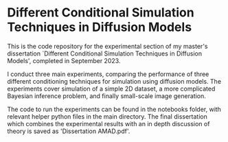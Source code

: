# Different Conditional Simulation Techniques in Diffusion Models

This is the code repository for the experimental section of my master's dissertation `Different Conditional Simulation Techniques in Diffusion Models', completed in September 2023.

I conduct three main experiments, comparing the performance of three different conditioning techniques for simulation using diffusion models. The experiments cover simulation of a simple 2D dataset, a more complicated Bayesian inference problem, and finally small-scale image generation.

The code to run the experiments can be found in the notebooks folder, with relevant helper python files in the main directory. The final dissertation which combines the experimental results with an in depth discussion of theory is saved as 'Dissertation AMAD.pdf'.